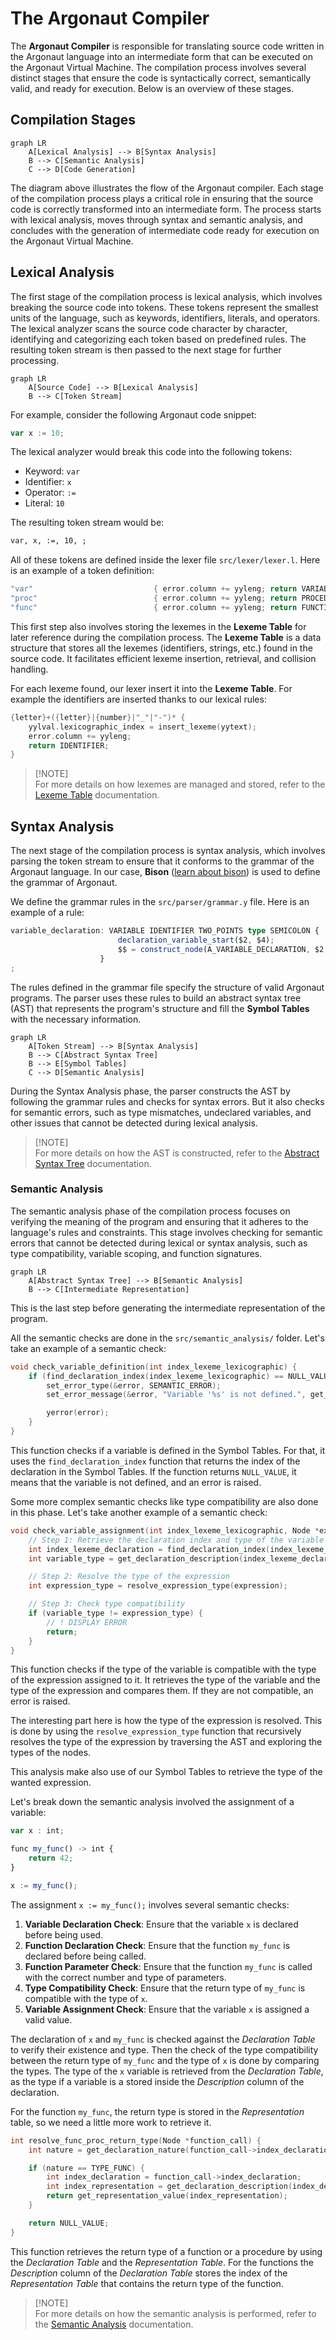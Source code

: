 # The Argonaut Compiler

The **Argonaut Compiler** is responsible for translating source code written in the Argonaut language into an intermediate form that can be executed on the Argonaut Virtual Machine. The compilation process involves several distinct stages that ensure the code is syntactically correct, semantically valid, and ready for execution. Below is an overview of these stages.

## Compilation Stages

```mermaid
graph LR
    A[Lexical Analysis] --> B[Syntax Analysis]
    B --> C[Semantic Analysis]
    C --> D[Code Generation]
```

The diagram above illustrates the flow of the Argonaut compiler. Each stage of the compilation process plays a critical role in ensuring that the source code is correctly transformed into an intermediate form. The process starts with lexical analysis, moves through syntax and semantic analysis, and concludes with the generation of intermediate code ready for execution on the Argonaut Virtual Machine.

## Lexical Analysis

The first stage of the compilation process is lexical analysis, which involves breaking the source code into tokens. These tokens represent the smallest units of the language, such as keywords, identifiers, literals, and operators. The lexical analyzer scans the source code character by character, identifying and categorizing each token based on predefined rules. The resulting token stream is then passed to the next stage for further processing.

```mermaid
graph LR
    A[Source Code] --> B[Lexical Analysis]
    B --> C[Token Stream]
```

For example, consider the following Argonaut code snippet:

```js
var x := 10;
```

The lexical analyzer would break this code into the following tokens:

- Keyword: `var`
- Identifier: `x`
- Operator: `:=`
- Literal: `10`

The resulting token stream would be:

```txt
var, x, :=, 10, ;
```

All of these tokens are defined inside the lexer file `src/lexer/lexer.l`.
Here is an example of a token definition:

```c
"var"                           { error.column += yyleng; return VARIABLE; }
"proc"                          { error.column += yyleng; return PROCEDURE; }
"func"                          { error.column += yyleng; return FUNCTION; }
```

This first step also involves storing the lexemes in the **Lexeme Table** for later reference during the compilation process. The **Lexeme Table** is a data structure that stores all the lexemes (identifiers, strings, etc.) found in the source code. It facilitates efficient lexeme insertion, retrieval, and collision handling.

For each lexeme found, our lexer insert it into the **Lexeme Table**. For example the identifiers are inserted thanks to our lexical rules:

```c
{letter}+({letter}|{number}|"_"|"-")* {
    yylval.lexicographic_index = insert_lexeme(yytext);
    error.column += yyleng;
    return IDENTIFIER;
}
```

> [!NOTE]\
> For more details on how lexemes are managed and stored, refer to the [Lexeme Table](https://github.com/El-Khey/compilateur/wiki/Symbol-Table#lexeme-table) documentation.

## Syntax Analysis

The next stage of the compilation process is syntax analysis, which involves parsing the token stream to ensure that it conforms to the grammar of the Argonaut language. In our case, **Bison** ([learn about bison](https://thiagoh.github.io/bison/)) is used to define the grammar of Argonaut.

We define the grammar rules in the `src/parser/grammar.y` file. Here is an example of a rule:

```ts
variable_declaration: VARIABLE IDENTIFIER TWO_POINTS type SEMICOLON { 
                        declaration_variable_start($2, $4);
                        $$ = construct_node(A_VARIABLE_DECLARATION, $2, find_declaration_index($4));
                    }
;
```

The rules defined in the grammar file specify the structure of valid Argonaut programs. The parser uses these rules to build an abstract syntax tree (AST) that represents the program's structure and fill the **Symbol Tables** with the necessary information.

```mermaid
graph LR
    A[Token Stream] --> B[Syntax Analysis]
    B --> C[Abstract Syntax Tree]
    B --> E[Symbol Tables]
    C --> D[Semantic Analysis]
```

During the Syntax Analysis phase, the parser constructs the AST by following the grammar rules and checks for syntax errors. But it also checks for semantic errors, such as type mismatches, undeclared variables, and other issues that cannot be detected during lexical analysis.

> [!NOTE]\
> For more details on how the AST is constructed, refer to the [Abstract Syntax Tree](https://github.com/El-Khey/compilateur/wiki/Abstract-Syntax-Tree) documentation.

### Semantic Analysis

The semantic analysis phase of the compilation process focuses on verifying the meaning of the program and ensuring that it adheres to the language's rules and constraints. This stage involves checking for semantic errors that cannot be detected during lexical or syntax analysis, such as type compatibility, variable scoping, and function signatures.

```mermaid
graph LR
    A[Abstract Syntax Tree] --> B[Semantic Analysis]
    B --> C[Intermediate Representation]
```

This is the last step before generating the intermediate representation of the program.

All the semantic checks are done in the `src/semantic_analysis/` folder.
Let's take an example of a semantic check:

```c
void check_variable_definition(int index_lexeme_lexicographic) {
    if (find_declaration_index(index_lexeme_lexicographic) == NULL_VALUE) {
        set_error_type(&error, SEMANTIC_ERROR);
        set_error_message(&error, "Variable '%s' is not defined.", get_lexeme(index_lexeme_lexicographic));

        yerror(error);
    }
}
```

This function checks if a variable is defined in the Symbol Tables. For that, it uses the `find_declaration_index` function that returns the index of the declaration in the Symbol Tables. If the function returns `NULL_VALUE`, it means that the variable is not defined, and an error is raised.

Some more complex semantic checks like type compatibility are also done in this phase.
Let's take another example of a semantic check:

```c
void check_variable_assignment(int index_lexeme_lexicographic, Node *expression) {
    // Step 1: Retrieve the declaration index and type of the variable
    int index_lexeme_declaration = find_declaration_index(index_lexeme_lexicographic);
    int variable_type = get_declaration_description(index_lexeme_declaration);

    // Step 2: Resolve the type of the expression
    int expression_type = resolve_expression_type(expression);

    // Step 3: Check type compatibility
    if (variable_type != expression_type) {
        // ! DISPLAY ERROR
        return;
    }
}
```

This function checks if the type of the variable is compatible with the type of the expression assigned to it. It retrieves the type of the variable and the type of the expression and compares them. If they are not compatible, an error is raised.

The interesting part here is how the type of the expression is resolved. This is done by using the `resolve_expression_type` function that recursively resolves the type of the expression by traversing the AST and exploring the types of the nodes.

This analysis make also use of our Symbol Tables to retrieve the type of the wanted expression.

Let's break down the semantic analysis involved the assignment of a variable:

```js
var x : int;

func my_func() -> int {
    return 42;
}

x := my_func();
```

The assignment `x := my_func();` involves several semantic checks:

1. **Variable Declaration Check**: Ensure that the variable `x` is declared before being used.
2. **Function Declaration Check**: Ensure that the function `my_func` is declared before being called.
3. **Function Parameter Check**: Ensure that the function `my_func` is called with the correct number and type of parameters.
4. **Type Compatibility Check**: Ensure that the return type of `my_func` is compatible with the type of `x`.
5. **Variable Assignment Check**: Ensure that the variable `x` is assigned a valid value.

The declaration of `x` and `my_func` is checked against the *Declaration Table* to verify their existence and type. Then the check of the type compatibility between the return type of `my_func` and the type of `x` is done by comparing the types. The type of the `x` variable is retrieved from the *Declaration Table*, as the type if a variable is a stored inside the *Description* column of the declaration.

For the function `my_func`, the return type is stored in the *Representation* table, so we need a little more work to retrieve it.

````c
int resolve_func_proc_return_type(Node *function_call) {
    int nature = get_declaration_nature(function_call->index_declaration);

    if (nature == TYPE_FUNC) {
        int index_declaration = function_call->index_declaration;
        int index_representation = get_declaration_description(index_declaration);
        return get_representation_value(index_representation);
    }

    return NULL_VALUE;
}
````

This function retrieves the return type of a function or a procedure by using the *Declaration Table* and the *Representation Table*. For the functions the *Description* column of the *Declaration Table* stores the index of the *Representation Table* that contains the return type of the function.

> [!NOTE]\
> For more details on how the semantic analysis is performed, refer to the [Semantic Analysis](https://github.com/zestones/argonaut/wiki/Semantic-Analysis) documentation.
